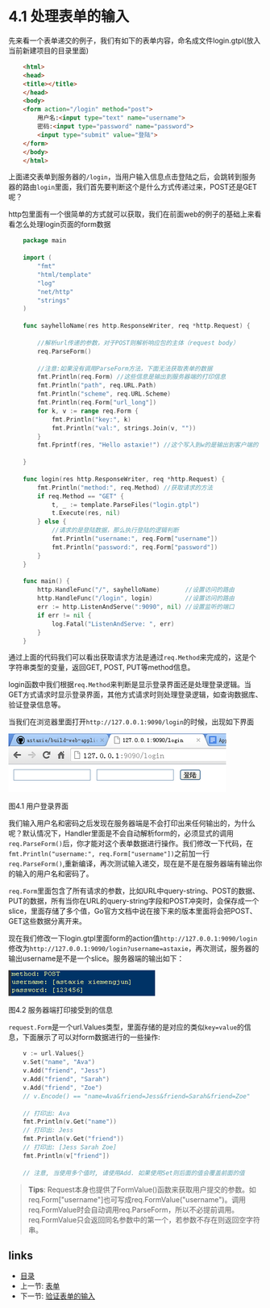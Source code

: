 # 4.1 处理表单的输入

先来看一个表单递交的例子，我们有如下的表单内容，命名成文件login.gtpl(放入当前新建项目的目录里面)
```html
	<html>
	<head>
	<title></title>
	</head>
	<body>
	<form action="/login" method="post">
		用户名:<input type="text" name="username">
		密码:<input type="password" name="password">
		<input type="submit" value="登陆">
	</form>
	</body>
	</html>
```

上面递交表单到服务器的`/login`，当用户输入信息点击登陆之后，会跳转到服务器的路由`login`里面，我们首先要判断这个是什么方式传递过来，POST还是GET呢？

http包里面有一个很简单的方式就可以获取，我们在前面web的例子的基础上来看看怎么处理login页面的form数据

```go
	package main

	import (
		"fmt"
		"html/template"
		"log"
		"net/http"
		"strings"
	)

	func sayhelloName(res http.ResponseWriter, req *http.Request) {
		
		//解析url传递的参数，对于POST则解析响应包的主体（request body）
		req.ParseForm()
		
		//注意:如果没有调用ParseForm方法，下面无法获取表单的数据
		fmt.Println(req.Form) //这些信息是输出到服务器端的打印信息
		fmt.Println("path", req.URL.Path)
		fmt.Println("scheme", req.URL.Scheme)
		fmt.Println(req.Form["url_long"])
		for k, v := range req.Form {
			fmt.Println("key:", k)
			fmt.Println("val:", strings.Join(v, ""))
		}
		fmt.Fprintf(res, "Hello astaxie!") //这个写入到w的是输出到客户端的
		
	}

	func login(res http.ResponseWriter, req *http.Request) {
		fmt.Println("method:", req.Method) //获取请求的方法
		if req.Method == "GET" {
			t, _ := template.ParseFiles("login.gtpl")
			t.Execute(res, nil)
		} else {
			//请求的是登陆数据，那么执行登陆的逻辑判断
			fmt.Println("username:", req.Form["username"])
			fmt.Println("password:", req.Form["password"])
		}
	}

	func main() {
		http.HandleFunc("/", sayhelloName)       //设置访问的路由
		http.HandleFunc("/login", login)         //设置访问的路由
		err := http.ListenAndServe(":9090", nil) //设置监听的端口
		if err != nil {
			log.Fatal("ListenAndServe: ", err)
		}
	}
```

通过上面的代码我们可以看出获取请求方法是通过`req.Method`来完成的，这是个字符串类型的变量，返回GET, POST, PUT等method信息。

login函数中我们根据`req.Method`来判断是显示登录界面还是处理登录逻辑。当GET方式请求时显示登录界面，其他方式请求时则处理登录逻辑，如查询数据库、验证登录信息等。

当我们在浏览器里面打开`http://127.0.0.1:9090/login`的时候，出现如下界面

![](images/4.1.login.png?raw=true)

图4.1 用户登录界面

我们输入用户名和密码之后发现在服务器端是不会打印出来任何输出的，为什么呢？默认情况下，Handler里面是不会自动解析form的，必须显式的调用`req.ParseForm()`后，你才能对这个表单数据进行操作。我们修改一下代码，在`fmt.Println("username:", req.Form["username"])`之前加一行`req.ParseForm()`,重新编译，再次测试输入递交，现在是不是在服务器端有输出你的输入的用户名和密码了。

`req.Form`里面包含了所有请求的参数，比如URL中query-string、POST的数据、PUT的数据，所有当你在URL的query-string字段和POST冲突时，会保存成一个slice，里面存储了多个值，Go官方文档中说在接下来的版本里面将会把POST、GET这些数据分离开来。

现在我们修改一下login.gtpl里面form的action值`http://127.0.0.1:9090/login`修改为`http://127.0.0.1:9090/login?username=astaxie`，再次测试，服务器的输出username是不是一个slice。服务器端的输出如下：

![](images/4.1.slice.png?raw=true)

图4.2 服务器端打印接受到的信息

`request.Form`是一个url.Values类型，里面存储的是对应的类似`key=value`的信息，下面展示了可以对form数据进行的一些操作:
```go
	v := url.Values{}
	v.Set("name", "Ava")
	v.Add("friend", "Jess")
	v.Add("friend", "Sarah")
	v.Add("friend", "Zoe")
	// v.Encode() == "name=Ava&friend=Jess&friend=Sarah&friend=Zoe"
	
	// 打印出: Ava
	fmt.Println(v.Get("name"))
	// 打印出: Jess
	fmt.Println(v.Get("friend"))
	// 打印出: [Jess Sarah Zoe]
	fmt.Println(v["friend"])
	
	// 注意, 当使用多个值时, 请使用Add. 如果使用Set则后面的值会覆盖前面的值
```

>**Tips**: 
Request本身也提供了FormValue()函数来获取用户提交的参数。如req.Form["username"]也可写成req.FormValue("username")。调用req.FormValue时会自动调用req.ParseForm，所以不必提前调用。req.FormValue只会返回同名参数中的第一个，若参数不存在则返回空字符串。

## links
   * [目录](<preface.md>)
   * 上一节: [表单](<04.0.md>)
   * 下一节: [验证表单的输入](<04.2.md>)
